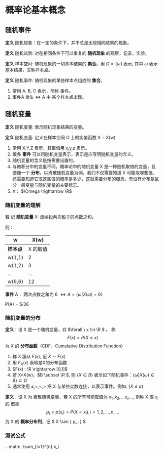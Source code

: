 # 概率论基本概念

## 随机事件

**定义**  随机现象：在一定的条件下，并不总是出现相同结果的现象。

**定义** 随机试验: 对在相同条件下可以重复的 **随机现象** 的观察，记录，实验。

**定义** 样本空间: 随机现象的一切基本结果的 **集合**。用 $\Omega = \{ \omega \}$ 表示, 其中 $\omega$ 表示基本结果，又称样本点。

**定义** 随机事件:	随机现象的某些样本点组成的 **集合**。

1. 常用 A, B, C 表示，简称 事件。
2. 事件A 发生 $\Leftrightarrow$  A  中 某个样本点出现。

## 随机变量

**定义** 随机变量: 表示随机现象结果的变量。

**定义** 随机变量: 定义在样本空间 $\Omega$ 上的实值函数 X = X(w)

1. 常用 X,Y,Z 表示，其取值用 x,y,z 表示。
2. 很多 **事件** 可以用随机变量表示，表示是应写明随机变量的含义。
3. 随机变量的含义是按需要设置的。
4. 与微积分中的变量不同，概率论中的随机变量 X 是一种随机取值的变量，且 便随一个 **分布**。以离散随机变量为例，我们不仅需要知道 X 可能取哪些值，还需要知道它取这些值的概率是多少，这就需要分布的概念。有没有分布是区分一般变量与随机变量的主要标志。
5. X： $\Omega \rightarrow \R$

### 随机变量的理解

若 记  **随机变量**  X: 连续投两次骰子的点数之和。

则：

| w          | X(w)     |
| ---------- | -------- |
| **样本点** | X 的取值 |
| w(1,1)     | 2        |
| w(1,2)     | 3        |
| ...        | ...      |
| w(6,6)     | 12       |

**事件** A： 两次点数之和为 6 $\Leftrightarrow A = \{ \omega  | X(\omega) = 6\}$ 

P(A) = 5/36

### 随机变量的分布

**定义**：设 X 是一个随机变量，对 $\forall \ x \in \R $ ， 称
$$
F(x)=P(X \le x)
$$
 为 X 的 **分布函数**（CDF，Cumulative Distribution Function）

1.  称 X 服从 F(x), 记 $X \sim F(x)$
2. 用 $F_X(x)$ 表明是X的分布函数
3. $F(x) : \R \rightarrow [0,1]$
4. 若 X=X(w)，$B \subset \R $, 则 $\{ X \in B \}$  表示如下随机事件：$\{ \omega | X(\omega) \in B \} \subset \Omega$
5. 通常使用 $\le,=,<,>$ 把 X 与某些实数连接，以表示事件。例如: $\{ X \le a\}$

**定义**：设 X 为 离散随机变量，若 X 的所有可能取值为 $x_1, x_2,\dots x_n ...,$ 则称 X 取 $x_i$ 的  概率
$$
p_i = p(x_i) = P(X=x_i), i=1,2,\dots,n,\dots
$$
为 X 的 **概率分布列**，记 $ X \sim \{  p_i \} $

### 测试公式

.. math:: 
	\sum_{i=1}^{n} x_i